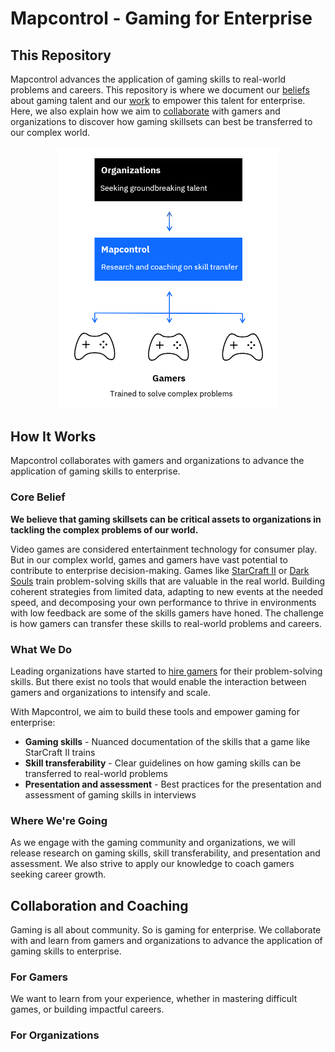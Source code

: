 # Mapcontrol - Gaming for Enterprise

## This Repository

Mapcontrol advances the application of gaming skills to real-world problems and careers. This repository is where we document our [beliefs]() about gaming talent and our [work]() to empower this talent for enterprise. Here, we also explain how we aim to [collaborate]() with gamers and organizations to discover how gaming skillsets can best be transferred to our complex world.

<p align="center">
<img width="354" height="419.5" src="assets/mapcontrol-stack.PNG"></img>
</p>

## How It Works

Mapcontrol collaborates with gamers and organizations to advance the application of gaming skills to enterprise.

### Core Belief

**We believe that gaming skillsets can be critical assets to organizations in tackling the complex problems of our world.**

Video games are considered entertainment technology for consumer play. But in our complex world, games and gamers have vast potential to contribute to enterprise decision-making. Games like [StarCraft II](https://en.wikipedia.org/wiki/StarCraft_II:_Wings_of_Liberty) or [Dark Souls](https://en.wikipedia.org/wiki/Dark_Souls) train problem-solving skills that are valuable in the real world. Building coherent strategies from limited data, adapting to new events at the needed speed, and decomposing your own performance to thrive in environments with low feedback are some of the skills gamers have honed. The challenge is how gamers can transfer these skills to real-world problems and careers.

### What We Do

Leading organizations have started to [hire gamers](https://www.businessinsider.com/retired-gamer-offered-internship-for-past-starcraft-2-performance-2019-10) for their problem-solving skills. But there exist no tools that would enable the interaction between gamers and organizations to intensify and scale. 

With Mapcontrol, we aim to build these tools and empower gaming for enterprise:

* **Gaming skills** - Nuanced documentation of the skills that a game like StarCraft II trains
* **Skill transferability** - Clear guidelines on how gaming skills can be transferred to real-world problems
* **Presentation and assessment** - Best practices for the presentation and assessment of gaming skills in interviews

### Where We're Going

As we engage with the gaming community and organizations, we will release research on gaming skills, skill transferability, and presentation and assessment. We also strive to apply our knowledge to coach gamers seeking career growth.

## Collaboration and Coaching

Gaming is all about community. So is gaming for enterprise. We collaborate with and learn from gamers and organizations to advance the application of gaming skills to enterprise. 

### For Gamers

We want to learn from your experience, whether in mastering difficult games, or building impactful careers. 

### For Organizations


